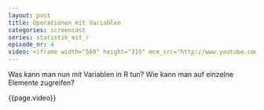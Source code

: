 ```yaml
---
layout: post
title: Operationen mit Variablen
categories: screencast
series: statistik_mit_r
episode_nr: 4
video: <iframe width="560" height="315" mce_src="http://www.youtube.com/embed/5BOMqq6ofE0" frameborder="0" allowfullscreen="" src="http://www.youtube.com/embed/5BOMqq6ofE0"></iframe>
---
```


Was kann man nun mit Variablen in R tun? Wie kann man auf einzelne Elemente zugreifen?

{{page.video}}
